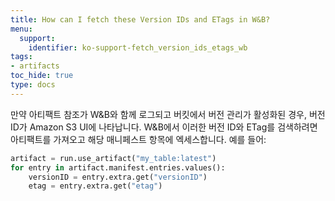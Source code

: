 ```yaml
---
title: How can I fetch these Version IDs and ETags in W&B?
menu:
  support:
    identifier: ko-support-fetch_version_ids_etags_wb
tags:
- artifacts
toc_hide: true
type: docs
---
```


만약 아티팩트 참조가 W&B와 함께 로그되고 버킷에서 버전 관리가 활성화된 경우, 버전 ID가 Amazon S3 UI에 나타납니다. W&B에서 이러한 버전 ID와 ETag를 검색하려면 아티팩트를 가져오고 해당 매니페스트 항목에 엑세스합니다. 예를 들어:

```python
artifact = run.use_artifact("my_table:latest")
for entry in artifact.manifest.entries.values():
    versionID = entry.extra.get("versionID")
    etag = entry.extra.get("etag")
```
